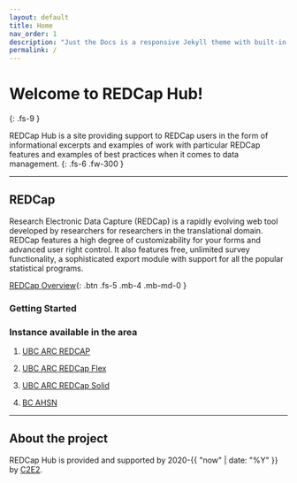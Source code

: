 ```yaml
---
layout: default
title: Home
nav_order: 1
description: "Just the Docs is a responsive Jekyll theme with built-in search that is easily customizable and hosted on GitHub Pages."
permalink: /
---
```


# Welcome to REDCap Hub!
{: .fs-9 }

REDCap Hub is a site providing support to REDCap users in the form of informational excerpts and examples of work with particular REDCap features and examples of best practices when it comes to data management.
{: .fs-6 .fw-300 }

---

## REDCap

Research Electronic Data Capture (REDCap) is a rapidly evolving web tool developed by researchers for researchers in the translational domain. REDCap features a high degree of customizability for your forms and advanced user right control. It also features free, unlimited survey functionality, a sophisticated export module with support for all the popular statistical programs.

[REDCap Overview](https://redcap.c2e2.ca/surveys/?s=TTFNCANPPN){: .btn .fs-5 .mb-4 .mb-md-0 }

### Getting Started



### Instance available in the area

1. [UBC ARC REDCAP](https://arc.ubc.ca/redcap)

2. [UBC ARC REDCap Flex](https://redcap.ubc.ca/flex/)

3. [UBC ARC REDCap Solid](https://redcap.ubc.ca/solid/)

4. [BC AHSN](https://redcap.bcahsn.ca/surveys/?s=HEKETN7RF7)

---

## About the project

REDCap Hub is provided and supported by 2020-{{ "now" | date: "%Y" }} by [C2E2](http://www.c2e2.ca/).



